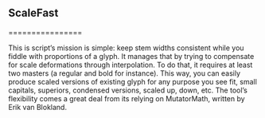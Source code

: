 ## ScaleFast
================

This is script’s mission is simple: keep stem widths consistent while you fiddle with proportions of a glyph. It manages that by trying to compensate for scale deformations through interpolation. To do that, it requires at least two masters (a regular and bold for instance). This way, you can easily produce scaled versions of existing glyph for any purpose you see fit, small capitals, superiors, condensed versions, scaled up, down, etc. The tool’s flexibility comes a great deal from its relying on MutatorMath, written by Erik van Blokland.

